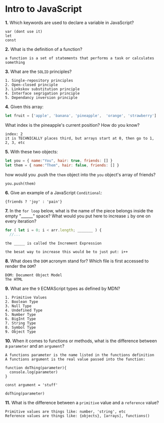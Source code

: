 # Intro to JavaScript

**1.** Which keywords are used to declare a variable in JavaScript?
<!-- enter you answer in the space below -->
```
var (dont use it)
let
const
```
**2.** What is the definition of a function?
<!-- enter you answer in the space below -->
```
a function is a set of statements that performs a task or calculates something
```
**3.** What are the `SOLID` principles?
<!-- enter you answer in the space below -->
```
1. Single-repository principles
2. Open-closed principle
3. Linkskov substitution principle
4. Interface segrigation principle
5. Dependancy inversion principle
```
**4.** Given this array: 
```js
let fruit = ['apple', 'banana', 'pineapple',  'orange', 'strawberry']
``` 
What index is the pineapple's current position? How do you know?
<!-- enter you answer in the space below -->
```
index: 2
it is TECHNICALLY places third, but arrays start at 0, then go to 1, 2, 3, etc
```
**5.** With these two objects: 
```js
let you = { name:"You", hair: true, friends: [] }
let them = { name:"Them", hair: false, friends: [] }
```
how would you .push the `them` object into the `you` object's array of friends?
<!-- enter you answer in the space below -->
```
you.push(them)
```

**6.** Give an example of a JavaScript `Conditional`:
<!-- enter you answer in the space below -->
```
{friends ? 'joy' : 'pain'}
```
**7.** In the `for loop` below, what is the name of the piece belongs inside the empty "______" space? What would you put here to increase `i` by one on every iteration?
```js
for ( let i = 0; i < arr.length; _______ ) {
  //...
```
<!-- enter you answer in the space below -->
```
the _____ is called the Increment Expression

the besat way to increase this would be to just put: i++
```
**8.** What does the `DOM` acronym stand for? Which file is first accessed to render the `DOM`?
<!-- enter you answer in the space below -->
```
DOM: Document Object Model
The HTML
```

**9.** What are the `9` ECMAScript types as defined by MDN?
<!-- enter you answer in the space below -->
```
1. Primitive Values
2. Boolean Type
3. Null Type
4. Undefined Type
5. Number Type
6. BigInt Type
7. String Type
8. Symbol Type
9. Object Type
```
**10.** When it comes to functions or methods, what is the difference between a `parameter` and an `argument`?
<!-- enter you answer in the space below -->
```
A functions parameter is the name listed in the functions definition
A functions argument is the real value passed into the function:

function doThing(parameter){
  console.log(parameter)
}

const argument = 'stuff'

doThing(parameter)
```
**11.** What is the difference between a `primitive` value and a `reference` value?
<!-- enter you answer in the space below -->
```
Primitive values are things like: number, 'string', etc
Reference values are things like: {objects}, [arrays], functions()
```